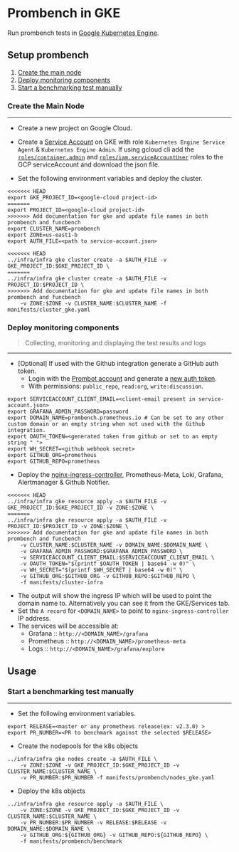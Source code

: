 # Prombench in GKE

Run prombench tests in [Google Kubernetes Engine](https://cloud.google.com/kubernetes-engine).

## Setup prombench

1. [Create the main node](#create-the-main-node)
2. [Deploy monitoring components](#deploy-monitoring-components)
3. [Start a benchmarking test manually](#start-a-benchmarking-test-manually)

### Create the Main Node

---

- Create a new project on Google Cloud.
- Create a [Service Account](https://cloud.google.com/iam/docs/creating-managing-service-accounts) on GKE with role `Kubernetes Engine Service Agent` & `Kubernetes Engine Admin`. If using gcloud cli add the [`roles/container.admin`](https://cloud.google.com/kubernetes-engine/docs/how-to/iam#kubernetes-engine-roles) and [`roles/iam.serviceAccountUser`](https://cloud.google.com/kubernetes-engine/docs/how-to/iam#service_account_user) roles to the GCP serviceAccount and download the json file.

- Set the following environment variables and deploy the cluster.

```
<<<<<<< HEAD
export GKE_PROJECT_ID=<google-cloud project-id>
=======
export PROJECT_ID=<google-cloud project-id>
>>>>>>> Add documentation for gke and update file names in both prombench and funcbench
export CLUSTER_NAME=prombench
export ZONE=us-east1-b
export AUTH_FILE=<path to service-account.json>

<<<<<<< HEAD
../infra/infra gke cluster create -a $AUTH_FILE -v GKE_PROJECT_ID:$GKE_PROJECT_ID \
=======
../infra/infra gke cluster create -a $AUTH_FILE -v PROJECT_ID:$PROJECT_ID \
>>>>>>> Add documentation for gke and update file names in both prombench and funcbench
    -v ZONE:$ZONE -v CLUSTER_NAME:$CLUSTER_NAME -f manifests/cluster_gke.yaml
```

### Deploy monitoring components

> Collecting, monitoring and displaying the test results and logs

---

- [Optional] If used with the Github integration generate a GitHub auth token.
  - Login with the [Prombot account](https://github.com/prombot) and generate a [new auth token](https://github.com/settings/tokens).
  - With permissions: `public_repo`, `read:org`, `write:discussion`.

```
export SERVICEACCOUNT_CLIENT_EMAIL=<client-email present in service-account.json>
export GRAFANA_ADMIN_PASSWORD=password
export DOMAIN_NAME=prombench.prometheus.io # Can be set to any other custom domain or an empty string when not used with the Github integration.
export OAUTH_TOKEN=<generated token from github or set to an empty string " ">
export WH_SECRET=<github webhook secret>
export GITHUB_ORG=prometheus
export GITHUB_REPO=prometheus
```

- Deploy the [nginx-ingress-controller](https://github.com/kubernetes/ingress-nginx), Prometheus-Meta, Loki, Grafana, Alertmanager & Github Notifier.

```
<<<<<<< HEAD
../infra/infra gke resource apply -a $AUTH_FILE -v GKE_PROJECT_ID:$GKE_PROJECT_ID -v ZONE:$ZONE \
=======
../infra/infra gke resource apply -a $AUTH_FILE -v PROJECT_ID:$PROJECT_ID -v ZONE:$ZONE \
>>>>>>> Add documentation for gke and update file names in both prombench and funcbench
    -v CLUSTER_NAME:$CLUSTER_NAME -v DOMAIN_NAME:$DOMAIN_NAME \
    -v GRAFANA_ADMIN_PASSWORD:$GRAFANA_ADMIN_PASSWORD \
    -v SERVICEACCOUNT_CLIENT_EMAIL:$SERVICEACCOUNT_CLIENT_EMAIL \
    -v OAUTH_TOKEN="$(printf $OAUTH_TOKEN | base64 -w 0)" \
    -v WH_SECRET="$(printf $WH_SECRET | base64 -w 0)" \
    -v GITHUB_ORG:$GITHUB_ORG -v GITHUB_REPO:$GITHUB_REPO \
    -f manifests/cluster-infra
```

- The output will show the ingress IP which will be used to point the domain name to. Alternatively you can see it from the GKE/Services tab.
- Set the `A record` for `<DOMAIN_NAME>` to point to `nginx-ingress-controller` IP address.
- The services will be accessible at:
  - Grafana :: `http://<DOMAIN_NAME>/grafana`
  - Prometheus :: `http://<DOMAIN_NAME>/prometheus-meta`
  - Logs :: `http://<DOMAIN_NAME>/grafana/explore`

## Usage

### Start a benchmarking test manually

---

- Set the following environment variables.

```
export RELEASE=<master or any prometheus release(ex: v2.3.0) >
export PR_NUMBER=<PR to benchmark against the selected $RELEASE>
```

- Create the nodepools for the k8s objects

```
../infra/infra gke nodes create -a $AUTH_FILE \
    -v ZONE:$ZONE -v GKE_PROJECT_ID:$GKE_PROJECT_ID -v CLUSTER_NAME:$CLUSTER_NAME \
    -v PR_NUMBER:$PR_NUMBER -f manifests/prombench/nodes_gke.yaml
```

- Deploy the k8s objects

```
../infra/infra gke resource apply -a $AUTH_FILE \
    -v ZONE:$ZONE -v GKE_PROJECT_ID:$GKE_PROJECT_ID -v CLUSTER_NAME:$CLUSTER_NAME \
    -v PR_NUMBER:$PR_NUMBER -v RELEASE:$RELEASE -v DOMAIN_NAME:$DOMAIN_NAME \
    -v GITHUB_ORG:${GITHUB_ORG} -v GITHUB_REPO:${GITHUB_REPO} \
    -f manifests/prombench/benchmark
```
